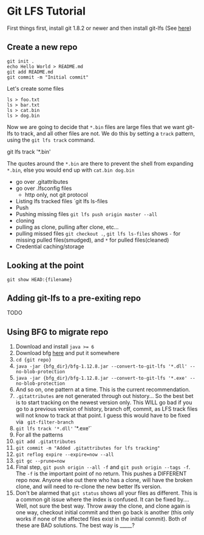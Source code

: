 # Git LFS Tutorial 

First things first, install git 1.8.2 or newer and then install git-lfs (See [here](Installation))

## Create a new repo ##

    git init .
    echo Hello World > README.md
    git add README.md
    git commit -m "Initial commit"

Let's create some files

    ls > foo.txt
    ls > bar.txt
    ls > cat.bin
    ls > dog.bin

Now we are going to decide that `*.bin` files are large files that we want git-lfs to track, and all other files are not. We do this by setting a `track` pattern, using the `git lfs track` command.

   git lfs track '*.bin'

The quotes around the `*.bin` are there to prevent the shell from expanding `*.bin`, else you would end up with `cat.bin dog.bin`

* go over .gitattributes
* go over .lfsconfig files
  * http only, not git protocol
* Listing lfs tracked files `git lfs ls-files
* Push
* Pushing missing files `git lfs push origin master --all`
* cloning
* pulling as clone, pulling after clone, etc...
* pulling missed files `git checkout .`, `git lfs ls-files` shows `-` for missing pulled files(smudged), and `*` for pulled files(cleaned)
* Credential caching/storage

## Looking at the point

`git show HEAD:{filename}`

## Adding git-lfs to a pre-exiting repo  ##

TODO

## Using BFG to migrate repo ##

1. Download and install `java >= 6`
2. Download bfg [here](https://rtyley.github.io/bfg-repo-cleaner/#download) and put it somewhere
3. `cd {git repo}`
4. `java -jar {bfg_dir}/bfg-1.12.8.jar --convert-to-git-lfs '*.dll' --no-blob-protection`
5. `java -jar {bfg_dir}/bfg-1.12.8.jar --convert-to-git-lfs '*.exe' --no-blob-protection`
6. And so on, one pattern at a time. This is the current recommendation.
7. `.gitattributes` are not generated through out history... So the best bet is to start tracking on the newest version only. This WILL go bad if you go to a previous version of history, branch off, commit, as LFS track files will not know to track at that point. I guess this would have to be fixed via ` git-filter-branch`
8. `git lfs track '*.dll'` '*.exe'`
10. For all the patterns
11. `git add .gitattributes`
12. `git commit -m "Added .gitattributes for lfs tracking"`
12. `git reflog expire --expire=now --all`
13. `git gc --prune=now`
13. Final step, `git push origin --all -f` and `git push origin --tags -f`. The `-f` is the important point of no return. This pushes a DIFFERENT repo now. Anyone else out there who has a clone, will have the broken clone, and will need to re-clone the new better lfs version.
14. Don't be alarmed that `git status` shows all your files as different. This is a common git issue where the index is confused. It can be fixed by.... Well, not sure the best way. Throw away the clone, and clone again is one way, checkout initial commit and then go back is another (this only works if none of the affected files exist in the initial commit). Both of these are BAD solutions. The best way is _____?
